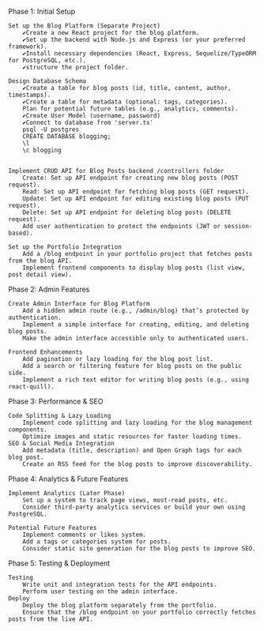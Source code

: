 Phase 1: Initial Setup

    Set up the Blog Platform (Separate Project)
        ✔Create a new React project for the blog platform.
        ✔Set up the backend with Node.js and Express (or your preferred framework).
        ✔Install necessary dependencies (React, Express, Sequelize/TypeORM for PostgreSQL, etc.).
        ✔structure the project folder.

    Design Database Schema
        ✔Create a table for blog posts (id, title, content, author, timestamps).
        ✔Create a table for metadata (optional: tags, categories).
        Plan for potential future tables (e.g., analytics, comments).
        ✔Create User Model (username, password)
        ✔Connect to database from 'server.ts'
        psql -U postgres
        CREATE DATABASE blogging;
        \l
        \c blogging


    Implement CRUD API for Blog Posts backend /controllers folder
        Create: Set up API endpoint for creating new blog posts (POST request).
        Read: Set up API endpoint for fetching blog posts (GET request).
        Update: Set up API endpoint for editing existing blog posts (PUT request).
        Delete: Set up API endpoint for deleting blog posts (DELETE request).
        Add user authentication to protect the endpoints (JWT or session-based).

    Set up the Portfolio Integration
        Add a /blog endpoint in your portfolio project that fetches posts from the blog API.
        Implement frontend components to display blog posts (list view, post detail view).

Phase 2: Admin Features

    Create Admin Interface for Blog Platform
        Add a hidden admin route (e.g., /admin/blog) that’s protected by authentication.
        Implement a simple interface for creating, editing, and deleting blog posts.
        Make the admin interface accessible only to authenticated users.

    Frontend Enhancements
        Add pagination or lazy loading for the blog post list.
        Add a search or filtering feature for blog posts on the public side.
        Implement a rich text editor for writing blog posts (e.g., using react-quill).

Phase 3: Performance & SEO

    Code Splitting & Lazy Loading
        Implement code splitting and lazy loading for the blog management components.
        Optimize images and static resources for faster loading times.
    SEO & Social Media Integration
        Add metadata (title, description) and Open Graph tags for each blog post.
        Create an RSS feed for the blog posts to improve discoverability.

Phase 4: Analytics & Future Features

    Implement Analytics (Later Phase)
        Set up a system to track page views, most-read posts, etc.
        Consider third-party analytics services or build your own using PostgreSQL.

    Potential Future Features
        Implement comments or likes system.
        Add a tags or categories system for posts.
        Consider static site generation for the blog posts to improve SEO.

Phase 5: Testing & Deployment

    Testing
        Write unit and integration tests for the API endpoints.
        Perform user testing on the admin interface.
    Deploy
        Deploy the blog platform separately from the portfolio.
        Ensure that the /blog endpoint on your portfolio correctly fetches posts from the live API.